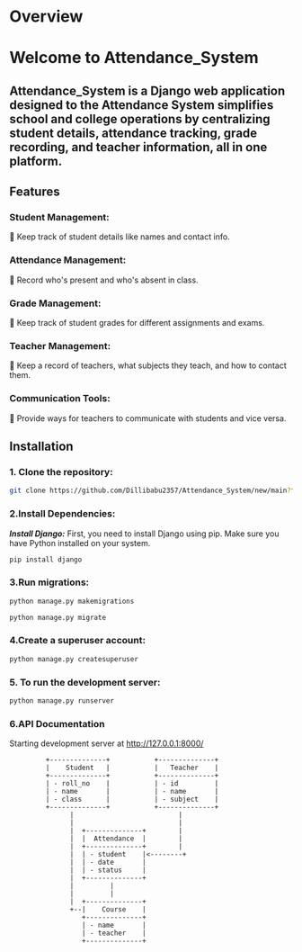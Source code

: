 # Overview

#  Welcome to Attendance_System

## Attendance_System is a Django web application designed to the Attendance System simplifies school and college operations by centralizing student details, attendance tracking, grade recording, and teacher information, all in one platform.

## Features
### Student Management:
 Keep track of student details like names and contact info.
### Attendance Management:
 Record who's present and who's absent in class.
### Grade Management:
 Keep track of student grades for different assignments and
exams.
### Teacher Management:
 Keep a record of teachers, what subjects they teach, and how to
contact them.
### Communication Tools:

 Provide ways for teachers to communicate with students and vice
versa.

## Installation
### 1. Clone the repository:
   ```bash
   git clone https://github.com/Dillibabu2357/Attendance_System/new/main?filename=README.md
   ```

### 2.Install Dependencies:
***Install Django:*** First, you need to install Django using pip. Make sure you have Python installed on your system.

```bash
pip install django
```

### 3.Run migrations:
```bash
python manage.py makemigrations
```

```bash
python manage.py migrate
```

### 4.Create a superuser account:

```bash
python manage.py createsuperuser
```

### 5. To run the development server:

```bash
python manage.py runserver
```

### 6.API Documentation

Starting development server at http://127.0.0.1:8000/


             +--------------+           +--------------+
             |    Student   |           |   Teacher    |
             +--------------+           +--------------+
             | - roll_no    |           | - id         |
             | - name       |           | - name       |
             | - class      |           | - subject    |
             +--------------+           +--------------+
                   |                          |
                   |                          |
                   |  +--------------+        |
                   |  |  Attendance  |        |
                   |  +--------------+        |
                   |  | - student    |<--------+
                   |  | - date       |
                   |  | - status     |
                   |  +--------------+
                   |         |
                   |         |
                   |  +--------------+
                   +--|    Course    |
                      +--------------+
                      | - name       |
                      | - teacher    |
                      +--------------+

    
     


